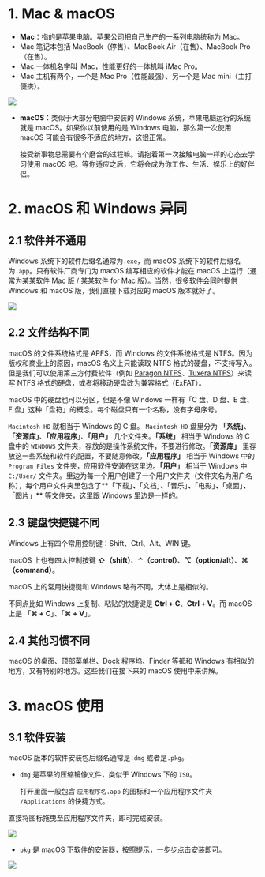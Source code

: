 # 1. Mac & macOS

-  **Mac**：指的是苹果电脑。苹果公司把自己生产的一系列电脑统称为 Mac。
  - Mac 笔记本包括 MacBook（停售）、MacBook Air（在售）、MacBook Pro（在售）。
  - Mac 一体机名字叫 iMac，性能更好的一体机叫 iMac Pro。
  - Mac 主机有两个，一个是 Mac Pro（性能最强）、另一个是 Mac mini（主打便携）。

![](http://qncdn.bujige.net/images/20200325153748.png)

- **macOS**：类似于大部分电脑中安装的 Windows 系统，苹果电脑运行的系统就是 macOS。如果你以前使用的是 Windows 电脑，那么第一次使用 macOS 可能会有很多不适应的地方，这很正常。

  接受新事物总需要有个磨合的过程嘛。请抱着第一次接触电脑一样的心态去学习使用 macOS 吧。等你适应之后，它将会成为你工作、生活、娱乐上的好伴侣。

    

# 2. macOS 和 Windows 异同

## 2.1 软件并不通用

Windows 系统下的软件后缀名通常为`.exe`，而 macOS 系统下的软件后缀名为`.app`。只有软件厂商专门为 macOS 编写相应的软件才能在 macOS 上运行（通常为某某软件 Mac 版 / 某某软件 for Mac 版）。当然，很多软件会同时提供 Windows 和 macOS 版，我们直接下载对应的 macOS 版本就好了。

![](http://qncdn.bujige.net/images/20200325161045.png)


## 2.2 文件结构不同

macOS 的文件系统格式是 APFS，而 Windows 的文件系统格式是 NTFS。因为版权和商业上的原因，macOS 名义上只能读取 NTFS 格式的硬盘，不支持写入。但是我们可以使用第三方付费软件（例如 [Paragon NTFS](https://china.paragon-software.com/home-mac/ntfs-for-mac/)、[Tuxera NTFS](https://www.tuxera.com/products/tuxera-ntfs-for-mac-cn/)）来读写 NTFS 格式的硬盘，或者将移动硬盘改为兼容格式（ExFAT）。

macOS 中的硬盘也可以分区，但是不像 Windows 一样有「C 盘、D 盘、E 盘、F 盘」这种「盘符」的概念。每个磁盘只有一个名称，没有字母序号。

`Macintosh HD` 就相当于 Windows 的 C 盘。 `Macintosh HD` 盘里分为 **「系统」**、**「资源库」**、**「应用程序」**、**「用户」** 几个文件夹。**「系统」** 相当于 Windows 的 C 盘中的 `WINDOWS` 文件夹，存放的是操作系统文件，不要进行修改。**「资源库」** 里存放这一些系统和软件的配置，不要随意修改。**「应用程序」** 相当于 Windows 中的 `Program Files` 文件夹，应用软件安装在这里边。**「用户」** 相当于 Windows 中 `C:/User/` 文件夹。里边为每一个用户创建了一个用户文件夹（文件夹名为用户名称），每个用户文件夹里包含了**「下载」**、**「文档」**、**「音乐」**、**「电影」**、**「桌面」**、**「图片」** 等文件夹，这里跟 Windows 里边是一样的。



## 2.3 键盘快捷键不同

Windows 上有四个常用控制键：Shift、Ctrl、Alt、WIN 键。

macOS 上也有四大控制按键 **⇧（shift）**、**⌃（control）**、**⌥（option/alt）**、**⌘（command）**。

macOS 上的常用快捷键和 Windows 略有不同，大体上是相似的。

不同点比如 Windows 上复制、粘贴的快捷键是 **Ctrl + C**、**Ctrl + V**。而 macOS 上是 「**⌘ + C**」、「**⌘ + V**」。

## 2.4 其他习惯不同

macOS 的桌面、顶部菜单栏、Dock 程序坞、Finder 等都和 Windows 有相似的地方，又有特别的地方。这些我们在接下来的 macOS 使用中来讲解。



# 3. macOS 使用

## 3.1 软件安装

macOS 版本的软件安装包后缀名通常是`.dmg` 或者是`.pkg`。

- `dmg` 是苹果的压缩镜像文件，类似于 Windows 下的 `ISO`。

  打开里面一般包含 `应用程序名.app` 的图标和一个应用程序文件夹 `/Applications` 的快捷方式。

直接将图标拖曳至应用程序文件夹，即可完成安装。

![](http://qncdn.bujige.net/images/20200325161109.png)

- `pkg` 是 macOS 下软件的安装器，按照提示，一步步点击安装即可。

![](http://qncdn.bujige.net/images/20200325161124.png)



